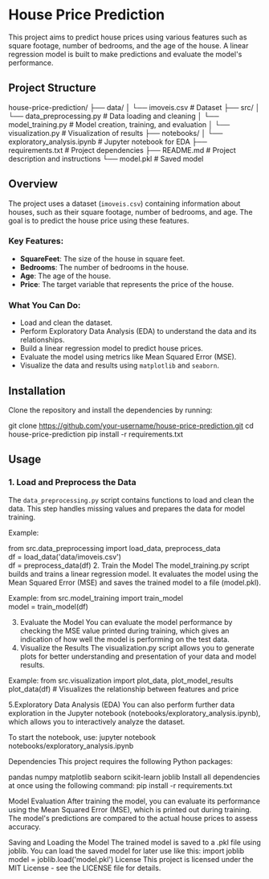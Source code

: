 # House Price Prediction

This project aims to predict house prices using various features such as square footage, number of bedrooms, and the age of the house. A linear regression model is built to make predictions and evaluate the model's performance.

## Project Structure

house-price-prediction/ ├── data/
│ └── imoveis.csv # Dataset
├── src/
│ └── data_preprocessing.py # Data loading and cleaning
│ └── model_training.py # Model creation, training, and evaluation
│ └── visualization.py # Visualization of results
├── notebooks/
│ └── exploratory_analysis.ipynb # Jupyter notebook for EDA
├── requirements.txt # Project dependencies
├── README.md # Project description and instructions
└── model.pkl # Saved model

## Overview

The project uses a dataset (`imoveis.csv`) containing information about houses, such as their square footage, number of bedrooms, and age. The goal is to predict the house price using these features.

### Key Features:
- **SquareFeet**: The size of the house in square feet.  
- **Bedrooms**: The number of bedrooms in the house.  
- **Age**: The age of the house.  
- **Price**: The target variable that represents the price of the house.  

### What You Can Do:
- Load and clean the dataset.  
- Perform Exploratory Data Analysis (EDA) to understand the data and its relationships.  
- Build a linear regression model to predict house prices.  
- Evaluate the model using metrics like Mean Squared Error (MSE).  
- Visualize the data and results using `matplotlib` and `seaborn`.

## Installation

Clone the repository and install the dependencies by running:

git clone https://github.com/your-username/house-price-prediction.git
cd house-price-prediction
pip install -r requirements.txt


## Usage

### 1. **Load and Preprocess the Data**  
The `data_preprocessing.py` script contains functions to load and clean the data. This step handles missing values and prepares the data for model training.

Example:  

from src.data_preprocessing import load_data, preprocess_data  
df = load_data('data/imoveis.csv')  
df = preprocess_data(df)
2. Train the Model
The model_training.py script builds and trains a linear regression model. It evaluates the model using the Mean Squared Error (MSE) and saves the trained model to a file (model.pkl).

Example:
from src.model_training import train_model  
model = train_model(df)

3. Evaluate the Model
You can evaluate the model performance by checking the MSE value printed during training, which gives an indication of how well the model is performing on the test data.
4. Visualize the Results
The visualization.py script allows you to generate plots for better understanding and presentation of your data and model results.

Example:
from src.visualization import plot_data, plot_model_results  
plot_data(df)  # Visualizes the relationship between features and price

5.Exploratory Data Analysis (EDA)
You can also perform further data exploration in the Jupyter notebook (notebooks/exploratory_analysis.ipynb), which allows you to interactively analyze the dataset.

To start the notebook, use:
jupyter notebook notebooks/exploratory_analysis.ipynb  

Dependencies
This project requires the following Python packages:

pandas
numpy
matplotlib
seaborn
scikit-learn
joblib
Install all dependencies at once using the following command:
pip install -r requirements.txt

Model Evaluation
After training the model, you can evaluate its performance using the Mean Squared Error (MSE), which is printed out during training. The model's predictions are compared to the actual house prices to assess accuracy.

Saving and Loading the Model
The trained model is saved to a .pkl file using joblib. You can load the saved model for later use like this:
import joblib  
model = joblib.load('model.pkl')
License
This project is licensed under the MIT License - see the LICENSE file for details.
